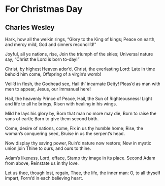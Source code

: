 # For Christmas Day
## Charles Wesley
Hark, how all the welkin rings,
“Glory to the King of kings;
Peace on earth, and mercy mild,
God and sinners reconcil’d!”

Joyful, all ye nations, rise,
Join the triumph of the skies;
Universal nature say,
“Christ the Lord is born to-day!”

Christ, by highest Heaven ador’d,
Christ, the everlasting Lord:
Late in time behold him come,
Offspring of a virgin’s womb!

Veil’d in flesh, the Godhead see,
Hail th’ incarnate Deity!
Pleas’d as man with men to appear,
Jesus, our Immanuel here!

Hail, the heavenly Prince of Peace,
Hail, the Sun of Righteousness!
Light and life to all he brings,
Risen with healing in his wings.

Mild he lays his glory by,
Born that man no more may die;
Born to raise the sons of earth;
Born to give them second birth.

Come, desire of nations, come,
Fix in us thy humble home;
Rise, the woman’s conquering seed,
Bruise in us the serpent’s head.

Now display thy saving power,
Ruin’d nature now restore;
Now in mystic union join
Thine to ours, and ours to thine.

Adam’s likeness, Lord, efface,
Stamp thy image in its place.
Second Adam from above,
Reinstate us in thy love.

Let us thee, though lost, regain,
Thee, the life, the inner man:
O, to all thyself impart,
Form’d in each believing heart.